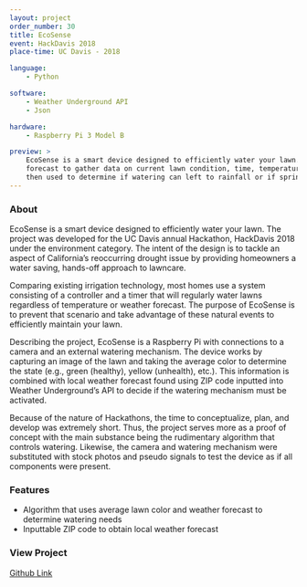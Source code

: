 ```yaml
---
layout: project
order_number: 30
title: EcoSense
event: HackDavis 2018
place-time: UC Davis - 2018

language:
    - Python

software:
    - Weather Underground API
    - Json

hardware:
    - Raspberry Pi 3 Model B

preview: >
    EcoSense is a smart device designed to efficiently water your lawn. The device uses both color detection and weather
    forecast to gather data on current lawn condition, time, temperature, and potential rainfall. These variables are
    then used to determine if watering can left to rainfall or if sprinklers are required.
---
```


### About

EcoSense is a smart device designed to efficiently water your lawn. The project was developed for the UC Davis annual
Hackathon, HackDavis 2018 under the environment category. The intent of the design is to tackle an aspect of California’s
reoccurring drought issue by providing homeowners a water saving, hands-off approach to lawncare.  

Comparing existing irrigation technology, most homes use a system consisting of a controller and a timer that will
regularly water lawns regardless of temperature or weather forecast. The purpose of EcoSense is to prevent that scenario
and take advantage of these natural events to efficiently maintain your lawn. 

Describing the project, EcoSense is a Raspberry Pi with connections to a camera and an external watering mechanism. The
device works by capturing an image of the lawn and taking the average color to determine the state (e.g., green (healthy),
yellow (unhealth), etc.). This information is combined with local weather forecast found using ZIP code inputted into
Weather Underground’s API to decide if the watering mechanism must be activated.

Because of the nature of Hackathons, the time to conceptualize, plan, and develop was extremely short. Thus, the project
serves more as a proof of concept with the main substance being the rudimentary algorithm that controls watering.
Likewise, the camera and watering mechanism were substituted with stock photos and pseudo signals to test the device as
if all components were present.


### Features

- Algorithm that uses average lawn color and weather forecast to determine watering needs
- Inputtable ZIP code to obtain local weather forecast


### View Project
[Github Link](https://github.com/AHueya/EcoSense)

<!--more-->

